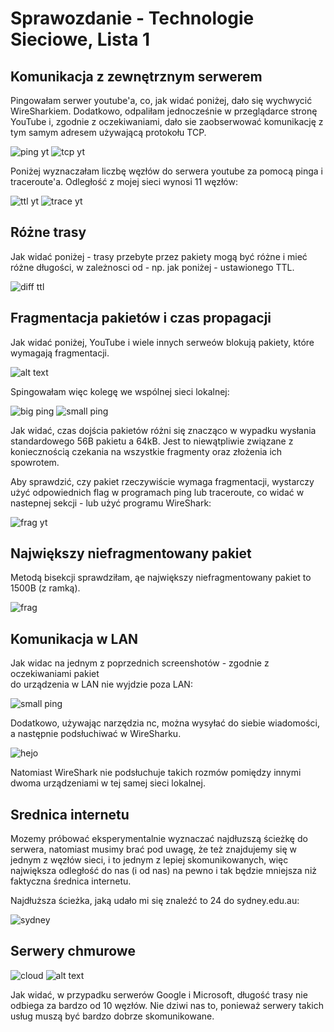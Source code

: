 # Sprawozdanie - Technologie Sieciowe, Lista 1

## Komunikacja z zewnętrznym serwerem

Pingowałam serwer youtube'a, co, jak widać poniżej, dało się wychwycić WireSharkiem.
Dodatkowo, odpaliłam jednocześnie w przeglądarce stronę YouTube i, zgodnie z oczekiwaniami,
dało sie zaobserwować komunikację z tym samym adresem używającą protokołu TCP.

![ping yt](image-1.png)
![tcp yt](image-2.png)

Poniżej wyznaczałam liczbę węzłów do serwera youtube za pomocą pinga i traceroute'a.
Odległość z mojej sieci wynosi 11 węzłów:

![ttl yt](image-3.png)
![trace yt](image-13.png)

## Różne trasy

Jak widać poniżej - trasy przebyte przez pakiety mogą być różne i mieć różne długości,
w zależnosci od - np. jak poniżej - ustawionego TTL.

![diff ttl](<Screenshot From 2025-03-13 12-23-03.png>)

## Fragmentacja pakietów i czas propagacji

Jak widać poniżej, YouTube i wiele innych serweów blokują pakiety, które wymagają fragmentacji.

![alt text](image-5.png)

Spingowałam więc kolegę we wspólnej sieci lokalnej:

![big ping](<Screenshot From 2025-03-13 12-01-37.png>)
![small ping](image-6.png)

Jak widać, czas dojścia pakietów różni się znacząco w wypadku wysłania standardowego 56B
pakietu a 64kB. Jest to niewątpliwie związane z koniecznością czekania na wszystkie
fragmenty oraz złożenia ich spowrotem.

Aby sprawdzić, czy pakiet rzeczywiście wymaga fragmentacji, wystarczy użyć odpowiednich flag 
w programach ping lub traceroute, co widać w nastepnej sekcji - lub użyć programu WireShark:

![frag yt](image-9.png)

## Największy niefragmentowany pakiet

Metodą bisekcji sprawdziłam, ąe największy niefragmentowany pakiet to 1500B (z ramką).

![frag](image-8.png)

## Komunikacja w LAN

Jak widac na jednym z poprzednich screenshotów - zgodnie z oczekiwaniami pakiet  
do urządzenia w LAN nie wyjdzie poza LAN:

![small ping](image-6.png)

Dodatkowo, używając narzędzia nc, można wysyłać do siebie wiadomości, a następnie podsłuchiwać 
w WireSharku.

![hejo](<Screenshot From 2025-03-13 11-39-53.png>)

Natomiast WireShark nie podsłuchuje takich rozmów pomiędzy innymi dwoma 
urządzeniami w tej samej sieci lokalnej.

## Srednica internetu

Mozemy próbować eksperymentalnie wyznaczać najdłuzszą ścieżkę do serwera, natomiast musimy 
brać pod uwagę, że też znajdujemy się w jednym z węzłów sieci, i to jednym z lepiej skomunikowanych, 
więc największa odległość do nas (i od nas) na pewno i tak będzie mniejsza niż faktyczna 
średnica internetu.

Najdłuższa ścieżka, jaką udało mi się znaleźć to 24 do sydney.edu.au:

![sydney](image-10.png)

## Serwery chmurowe

![cloud](image-11.png) ![alt text](image-12.png)

Jak widać, w przypadku serwerów Google i Microsoft, długość trasy nie odbiega za bardzo 
od 10 węzłów. Nie dziwi nas to, ponieważ serwery takich usług muszą być 
bardzo dobrze skomunikowane.
